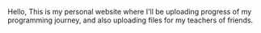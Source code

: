 Hello, This is my personal website where I'll be uploading progress of my programming journey, and also uploading files for my teachers of friends.
